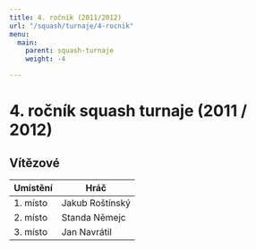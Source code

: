 ```yaml
---
title: 4. ročník (2011/2012)
url: "/squash/turnaje/4-rocnik"
menu:
  main:
    parent: squash-turnaje
    weight: -4

---
```

# 4. ročník squash turnaje (2011 / 2012)

## Vítězové

Umístění | Hráč
---------|-----------
1. místo | Jakub Roštínský
2. místo | Standa Němejc
3. místo | Jan Navrátil

